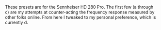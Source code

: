 These presets are for the Sennheiser HD 280 Pro. The first few (a through c) are my attempts at counter-acting the frequency response measured by other folks online. From here I tweaked to my personal preference, which is currently d.
